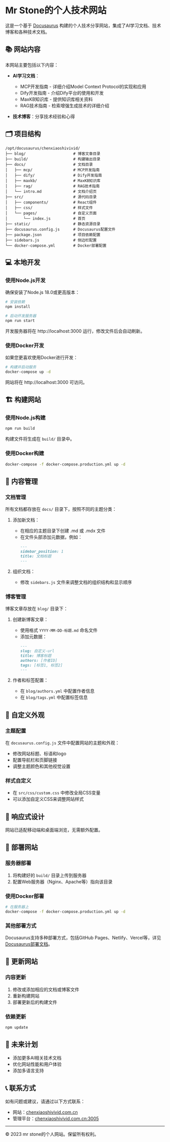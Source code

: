 # Mr Stone的个人技术网站

这是一个基于 [Docusaurus](https://docusaurus.io/) 构建的个人技术分享网站，集成了AI学习文档、技术博客和各种技术文档。

## 📚 网站内容

本网站主要包括以下内容：

- **AI学习文档**：
  - MCP开发指南 - 详细介绍Model Context  Protocol的实现和应用
  - Dify开发指南 - 介绍Dify平台的使用和开发
  - MaxKB知识库 - 提供知识库相关资料
  - RAG技术指南 - 检索增强生成技术的详细介绍

- **技术博客**：分享技术经验和心得

## 🗂️ 项目结构

```
/opt/docusaurus/chenxiaoshivivid/
├── blog/                     # 博客文章目录
├── build/                    # 构建输出目录
├── docs/                     # 文档目录
│   ├── mcp/                  # MCP开发指南
│   ├── dify/                 # Dify开发指南
│   ├── maxkb/                # MaxKB知识库
│   ├── rag/                  # RAG技术指南
│   └── intro.md              # 文档介绍页
├── src/                      # 源代码目录
│   ├── components/           # React组件
│   ├── css/                  # 样式文件
│   └── pages/                # 自定义页面
│       └── index.js          # 首页
├── static/                   # 静态资源目录
├── docusaurus.config.js      # Docusaurus配置文件
├── package.json              # 项目依赖配置
├── sidebars.js               # 侧边栏配置
└── docker-compose.yml        # Docker部署配置
```

## 💻 本地开发

### 使用Node.js开发

确保安装了Node.js 18.0或更高版本：

```bash
# 安装依赖
npm install

# 启动开发服务器
npm run start
```

开发服务器将在 http://localhost:3000 运行，修改文件后会自动刷新。

### 使用Docker开发

如果您更喜欢使用Docker进行开发：

```bash
# 构建并启动服务
docker-compose up -d
```

网站将在 http://localhost:3000 可访问。

## 🏗️ 构建网站

### 使用Node.js构建

```bash
npm run build
```

构建文件将生成在 `build/` 目录中。

### 使用Docker构建

```bash
docker-compose -f docker-compose.production.yml up -d
```

## 📄 内容管理

### 文档管理

所有文档都存放在 `docs/` 目录下，按照不同的主题分类：

1. 添加新文档：
   - 在相应的主题目录下创建 .md 或 .mdx 文件
   - 在文件头部添加元数据，例如：
     ```md
     ---
     sidebar_position: 1
     title: 文档标题
     ---
     ```

2. 组织文档：
   - 修改 `sidebars.js` 文件来调整文档的组织结构和显示顺序

### 博客管理

博客文章存放在 `blog/` 目录下：

1. 创建新博客文章：
   - 使用格式 `YYYY-MM-DD-标题.md` 命名文件
   - 添加元数据：
     ```md
     ---
     slug: 自定义-url
     title: 博客标题
     authors: [作者ID]
     tags: [标签1, 标签2]
     ---
     ```

2. 作者和标签配置：
   - 在 `blog/authors.yml` 中配置作者信息
   - 在 `blog/tags.yml` 中配置标签信息

## 🎨 自定义外观

### 主题配置

在 `docusaurus.config.js` 文件中配置网站的主题和外观：

- 修改网站标题、标语和logo
- 配置导航栏和页脚链接
- 调整主题颜色和其他视觉设置

### 样式自定义

- 在 `src/css/custom.css` 中修改全局CSS变量
- 可以添加自定义CSS来调整网站样式

## 📱 响应式设计

网站已适配移动端和桌面端浏览，无需额外配置。

## 🚀 部署网站

### 服务器部署

1. 将构建好的 `build/` 目录上传到服务器
2. 配置Web服务器（Nginx、Apache等）指向该目录

### 使用Docker部署

```bash
# 在服务器上
docker-compose -f docker-compose.production.yml up -d
```

### 其他部署方式

Docusaurus支持多种部署方式，包括GitHub Pages、Netlify、Vercel等，详见[Docusaurus部署文档](https://docusaurus.io/docs/deployment)。

## 🔄 更新网站

### 内容更新

1. 修改或添加相应的文档或博客文件
2. 重新构建网站
3. 部署更新后的构建文件

### 依赖更新

```bash
npm update
```

## 🌟 未来计划

- 添加更多AI相关技术文档
- 优化网站性能和用户体验
- 添加多语言支持

## 📞 联系方式

如有问题或建议，请通过以下方式联系：

- 网站：[chenxiaoshivivid.com.cn](http://chenxiaoshivivid.com.cn)
- 管理平台：[chenxiaoshivivid.com.cn:3005](http://chenxiaoshivivid.com.cn:3005)

---

© 2023 mr stone的个人网站。保留所有权利。
